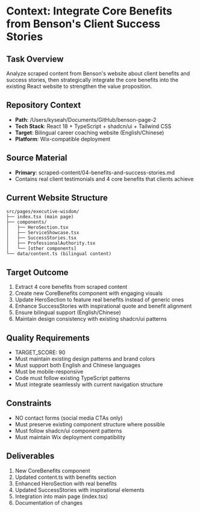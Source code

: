 # Context: Integrate Core Benefits from Benson's Client Success Stories

## Task Overview
Analyze scraped content from Benson's website about client benefits and success stories, then strategically integrate the core benefits into the existing React website to strengthen the value proposition.

## Repository Context
- **Path**: /Users/kyseah/Documents/GitHub/benson-page-2
- **Tech Stack**: React 18 + TypeScript + shadcn/ui + Tailwind CSS
- **Target**: Bilingual career coaching website (English/Chinese)
- **Platform**: Wix-compatible deployment

## Source Material
- **Primary**: scraped-content/04-benefits-and-success-stories.md
- Contains real client testimonials and 4 core benefits that clients achieve

## Current Website Structure
```
src/pages/executive-wisdom/
├── index.tsx (main page)
├── components/
│   ├── HeroSection.tsx
│   ├── ServiceShowcase.tsx
│   ├── SuccessStories.tsx
│   ├── ProfessionalAuthority.tsx
│   └── [other components]
└── data/content.ts (bilingual content)
```

## Target Outcome
1. Extract 4 core benefits from scraped content
2. Create new CoreBenefits component with engaging visuals
3. Update HeroSection to feature real benefits instead of generic ones
4. Enhance SuccessStories with inspirational quote and benefit alignment
5. Ensure bilingual support (English/Chinese)
6. Maintain design consistency with existing shadcn/ui patterns

## Quality Requirements
- TARGET_SCORE: 90
- Must maintain existing design patterns and brand colors
- Must support both English and Chinese languages
- Must be mobile-responsive
- Code must follow existing TypeScript patterns
- Must integrate seamlessly with current navigation structure

## Constraints
- NO contact forms (social media CTAs only)
- Must preserve existing component structure where possible
- Must follow shadcn/ui component patterns
- Must maintain Wix deployment compatibility

## Deliverables
1. New CoreBenefits component
2. Updated content.ts with benefits section
3. Enhanced HeroSection with real benefits
4. Updated SuccessStories with inspirational elements
5. Integration into main page (index.tsx)
6. Documentation of changes